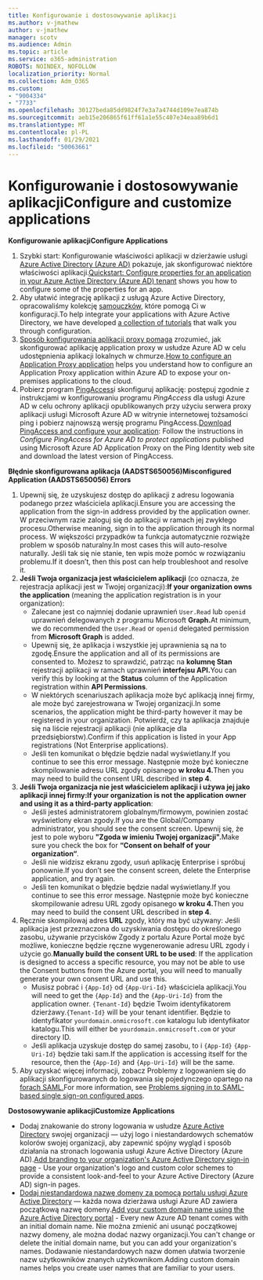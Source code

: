 ```yaml
---
title: Konfigurowanie i dostosowywanie aplikacji
ms.author: v-jmathew
author: v-jmathew
manager: scotv
ms.audience: Admin
ms.topic: article
ms.service: o365-administration
ROBOTS: NOINDEX, NOFOLLOW
localization_priority: Normal
ms.collection: Adm_O365
ms.custom:
- "9004334"
- "7733"
ms.openlocfilehash: 30127beda85dd9824f7e3a7a4744d109e7ea874b
ms.sourcegitcommit: aeb15e206865f61ff61a1e55c407e34eaa89b6d1
ms.translationtype: MT
ms.contentlocale: pl-PL
ms.lasthandoff: 01/29/2021
ms.locfileid: "50063661"
---
```

# <a name="configure-and-customize-applications"></a><span data-ttu-id="4d0ee-102">Konfigurowanie i dostosowywanie aplikacji</span><span class="sxs-lookup"><span data-stu-id="4d0ee-102">Configure and customize applications</span></span>

<span data-ttu-id="4d0ee-103">**Konfigurowanie aplikacji**</span><span class="sxs-lookup"><span data-stu-id="4d0ee-103">**Configure Applications**</span></span>

1. <span data-ttu-id="4d0ee-104">Szybki start: Konfigurowanie właściwości aplikacji w dzierżawie usługi [Azure Active Directory (Azure AD)](https://docs.microsoft.com/azure/active-directory/manage-apps/add-application-portal-configure) pokazuje, jak skonfigurować niektóre właściwości aplikacji.</span><span class="sxs-lookup"><span data-stu-id="4d0ee-104">[Quickstart: Configure properties for an application in your Azure Active Directory (Azure AD) tenant](https://docs.microsoft.com/azure/active-directory/manage-apps/add-application-portal-configure) shows you how to configure some of the properties for an app.</span></span>
2. <span data-ttu-id="4d0ee-105">Aby ułatwić integrację aplikacji z usługą Azure Active Directory, opracowaliśmy kolekcję [samouczków,](https://docs.microsoft.com/azure/active-directory/saas-apps/tutorial-list) które pomogą Ci w konfiguracji.</span><span class="sxs-lookup"><span data-stu-id="4d0ee-105">To help integrate your applications with Azure Active Directory, we have developed [a collection of tutorials](https://docs.microsoft.com/azure/active-directory/saas-apps/tutorial-list) that walk you through configuration.</span></span>
3. <span data-ttu-id="4d0ee-106">[Sposób konfigurowania aplikacji proxy pomaga](https://docs.microsoft.com/azure/active-directory/manage-apps/application-proxy-config-how-to) zrozumieć, jak skonfigurować aplikację application proxy w usłudze Azure AD w celu udostępnienia aplikacji lokalnych w chmurze.</span><span class="sxs-lookup"><span data-stu-id="4d0ee-106">[How to configure an Application Proxy application](https://docs.microsoft.com/azure/active-directory/manage-apps/application-proxy-config-how-to) helps you understand how to configure an Application Proxy application within Azure AD to expose your on-premises applications to the cloud.</span></span>
4. <span data-ttu-id="4d0ee-107">Pobierz program [PingAccess](https://docs.microsoft.com/azure/active-directory/manage-apps/application-proxy-ping-access-publishing-guide#download-pingaccess-and-configure-your-application)i skonfiguruj aplikację: postępuj zgodnie z instrukcjami w konfigurowaniu programu *PingAccess* dla usługi Azure AD w celu ochrony aplikacji opublikowanych przy użyciu serwera proxy aplikacji usługi Microsoft Azure AD w witrynie internetowej tożsamości ping i pobierz najnowszą wersję programu PingAccess.</span><span class="sxs-lookup"><span data-stu-id="4d0ee-107">[Download PingAccess and configure your application](https://docs.microsoft.com/azure/active-directory/manage-apps/application-proxy-ping-access-publishing-guide#download-pingaccess-and-configure-your-application): Follow the instructions in *Configure PingAccess for Azure AD to protect applications* published using Microsoft Azure AD Application Proxy on the Ping Identity web site and download the latest version of PingAccess.</span></span>

<span data-ttu-id="4d0ee-108">**Błędnie skonfigurowana aplikacja (AADSTS650056)**</span><span class="sxs-lookup"><span data-stu-id="4d0ee-108">**Misconfigured Application (AADSTS650056) Errors**</span></span>

1. <span data-ttu-id="4d0ee-109">Upewnij się, że uzyskujesz dostęp do aplikacji z adresu logowania podanego przez właściciela aplikacji.</span><span class="sxs-lookup"><span data-stu-id="4d0ee-109">Ensure you are accessing the application from the sign-in address provided by the application owner.</span></span> <span data-ttu-id="4d0ee-110">W przeciwnym razie zaloguj się do aplikacji w ramach jej zwykłego procesu.</span><span class="sxs-lookup"><span data-stu-id="4d0ee-110">Otherwise meaning, sign in to the application through its normal process.</span></span> <span data-ttu-id="4d0ee-111">W większości przypadków ta funkcja automatycznie rozwiąże problem w sposób naturalny.</span><span class="sxs-lookup"><span data-stu-id="4d0ee-111">In most cases this will auto-resolve naturally.</span></span> <span data-ttu-id="4d0ee-112">Jeśli tak się nie stanie, ten wpis może pomóc w rozwiązaniu problemu.</span><span class="sxs-lookup"><span data-stu-id="4d0ee-112">If it doesn’t, then this post can help troubleshoot and resolve it.</span></span>
2. <span data-ttu-id="4d0ee-113">**Jeśli Twoja organizacja jest właścicielem aplikacji** (co oznacza, że rejestracja aplikacji jest w Twojej organizacji):</span><span class="sxs-lookup"><span data-stu-id="4d0ee-113">**If your organization owns the application** (meaning the application registration is in your organization):</span></span>
    - <span data-ttu-id="4d0ee-114">Zalecane jest co najmniej dodanie uprawnień `User.Read` lub `openid` uprawnień delegowanych z programu Microsoft **Graph.**</span><span class="sxs-lookup"><span data-stu-id="4d0ee-114">At minimum, we do recommended the `User.Read` or `openid` delegated permission from **Microsoft Graph** is added.</span></span>
    - <span data-ttu-id="4d0ee-115">Upewnij się, że aplikacja i wszystkie jej uprawnienia są na to zgodę.</span><span class="sxs-lookup"><span data-stu-id="4d0ee-115">Ensure the application and all of its permissions are consented to.</span></span> <span data-ttu-id="4d0ee-116">Możesz to sprawdzić, patrząc na **kolumnę Stan** rejestracji aplikacji w ramach uprawnień **interfejsu API.**</span><span class="sxs-lookup"><span data-stu-id="4d0ee-116">You can verify this by looking at the **Status** column of the Application registration within **API Permissions**.</span></span>
    - <span data-ttu-id="4d0ee-117">W niektórych scenariuszach aplikacja może być aplikacją innej firmy, ale może być zarejestrowana w Twojej organizacji.</span><span class="sxs-lookup"><span data-stu-id="4d0ee-117">In some scenarios, the application might be third-party however it may be registered in your organization.</span></span> <span data-ttu-id="4d0ee-118">Potwierdź, czy ta aplikacja znajduje się na liście rejestracji aplikacji (nie aplikacje dla przedsiębiorstw).</span><span class="sxs-lookup"><span data-stu-id="4d0ee-118">Confirm if this application is listed in your App registrations (Not Enterprise applications).</span></span>
    - <span data-ttu-id="4d0ee-119">Jeśli ten komunikat o błędzie będzie nadal wyświetlany.</span><span class="sxs-lookup"><span data-stu-id="4d0ee-119">If you continue to see this error message.</span></span> <span data-ttu-id="4d0ee-120">Następnie może być konieczne skompilowanie adresu URL zgody opisanego **w kroku 4.**</span><span class="sxs-lookup"><span data-stu-id="4d0ee-120">Then you may need to build the consent URL described in **step 4**.</span></span>
3. <span data-ttu-id="4d0ee-121">**Jeśli Twoja organizacja nie jest właścicielem aplikacji i używa jej jako aplikacji innej firmy:**</span><span class="sxs-lookup"><span data-stu-id="4d0ee-121">**If your organization is not the application owner and using it as a third-party application**:</span></span>
    - <span data-ttu-id="4d0ee-122">Jeśli jesteś administratorem globalnym/firmowym, powinien zostać wyświetlony ekran zgody.</span><span class="sxs-lookup"><span data-stu-id="4d0ee-122">If you are the Global/Company administrator, you should see the consent screen.</span></span> <span data-ttu-id="4d0ee-123">Upewnij się, że jest to pole wyboru **"Zgoda w imieniu Twojej organizacji".**</span><span class="sxs-lookup"><span data-stu-id="4d0ee-123">Make sure you check the box for **“Consent on behalf of your organization“**.</span></span>
    - <span data-ttu-id="4d0ee-124">Jeśli nie widzisz ekranu zgody, usuń aplikację Enterprise i spróbuj ponownie.</span><span class="sxs-lookup"><span data-stu-id="4d0ee-124">If you don’t see the consent screen, delete the Enterprise application, and try again.</span></span>
    - <span data-ttu-id="4d0ee-125">Jeśli ten komunikat o błędzie będzie nadal wyświetlany.</span><span class="sxs-lookup"><span data-stu-id="4d0ee-125">If you continue to see this error message.</span></span> <span data-ttu-id="4d0ee-126">Następnie może być konieczne skompilowanie adresu URL zgody opisanego **w kroku 4.**</span><span class="sxs-lookup"><span data-stu-id="4d0ee-126">Then you may need to build the consent URL described in **step 4**.</span></span>
4. <span data-ttu-id="4d0ee-127">Ręcznie skompilowaj adres **URL** zgody, który ma być używany: Jeśli aplikacja jest przeznaczona do uzyskiwania dostępu do określonego zasobu, używanie przycisków Zgody z portalu Azure Portal może być możliwe, konieczne będzie ręczne wygenerowanie adresu URL zgody i użycie go.</span><span class="sxs-lookup"><span data-stu-id="4d0ee-127">**Manually build the consent URL to be used**: If the application is designed to access a specific resource, you may not be able to use the Consent buttons from the Azure portal, you will need to manually generate your own consent URL and use this.</span></span>
    - <span data-ttu-id="4d0ee-128">Musisz pobrać i `{App-Id}` od `{App-Uri-Id}` właściciela aplikacji.</span><span class="sxs-lookup"><span data-stu-id="4d0ee-128">You will need to get the `{App-Id}` and the `{App-Uri-Id}` from the application owner.</span></span> <span data-ttu-id="4d0ee-129">`{Tenant-Id}` będzie Twoim identyfikatorem dzierżawy.</span><span class="sxs-lookup"><span data-stu-id="4d0ee-129">`{Tenant-Id}` will be your tenant identifier.</span></span> <span data-ttu-id="4d0ee-130">Będzie to identyfikator `yourdomain.onmicrosoft.com` katalogu lub identyfikator katalogu.</span><span class="sxs-lookup"><span data-stu-id="4d0ee-130">This will either be `yourdomain.onmicrosoft.com` or your directory ID.</span></span>
    - <span data-ttu-id="4d0ee-131">Jeśli aplikacja uzyskuje dostęp do samej zasobu, to i `{App-Id}` `{App-Uri-Id}` będzie taki sam.</span><span class="sxs-lookup"><span data-stu-id="4d0ee-131">If the application is accessing itself for the resource, then the `{App-Id}` and `{App-Uri-Id}` will be the same.</span></span>
5. <span data-ttu-id="4d0ee-132">Aby uzyskać więcej informacji, zobacz Problemy z logowaniem się do aplikacji skonfigurowanych do logowania się pojedynczego opartego na [forach SAML.](https://docs.microsoft.com/azure/active-directory/manage-apps/application-sign-in-problem-federated-sso-gallery#misconfigured-application)</span><span class="sxs-lookup"><span data-stu-id="4d0ee-132">For more information, see [Problems signing in to SAML-based single sign-on configured apps](https://docs.microsoft.com/azure/active-directory/manage-apps/application-sign-in-problem-federated-sso-gallery#misconfigured-application).</span></span>

<span data-ttu-id="4d0ee-133">**Dostosowywanie aplikacji**</span><span class="sxs-lookup"><span data-stu-id="4d0ee-133">**Customize Applications**</span></span>

- <span data-ttu-id="4d0ee-134">Dodaj znakowanie do strony logowania w usłudze [Azure Active Directory](https://docs.microsoft.com/azure/active-directory/fundamentals/customize-branding) swojej organizacji — użyj logo i niestandardowych schematów kolorów swojej organizacji, aby zapewnić spójny wygląd i sposób działania na stronach logowania usługi Azure Active Directory (Azure AD).</span><span class="sxs-lookup"><span data-stu-id="4d0ee-134">[Add branding to your organization's Azure Active Directory sign-in page](https://docs.microsoft.com/azure/active-directory/fundamentals/customize-branding) - Use your organization's logo and custom color schemes to provide a consistent look-and-feel to your Azure Active Directory (Azure AD) sign-in pages.</span></span>
- <span data-ttu-id="4d0ee-135">[Dodaj niestandardową nazwę domeny za pomocą portalu usługi Azure Active Directory](https://docs.microsoft.com/azure/active-directory/fundamentals/add-custom-domain) — każda nowa dzierżawa usługi Azure AD zawiera początkową nazwę domeny.</span><span class="sxs-lookup"><span data-stu-id="4d0ee-135">[Add your custom domain name using the Azure Active Directory portal](https://docs.microsoft.com/azure/active-directory/fundamentals/add-custom-domain) - Every new Azure AD tenant comes with an initial domain name.</span></span> <span data-ttu-id="4d0ee-136">Nie można zmienić ani usunąć początkowej nazwy domeny, ale można dodać nazwy organizacji.</span><span class="sxs-lookup"><span data-stu-id="4d0ee-136">You can't change or delete the initial domain name, but you can add your organization's names.</span></span> <span data-ttu-id="4d0ee-137">Dodawanie niestandardowych nazw domen ułatwia tworzenie nazw użytkowników znanych użytkownikom.</span><span class="sxs-lookup"><span data-stu-id="4d0ee-137">Adding custom domain names helps you create user names that are familiar to your users.</span></span>
